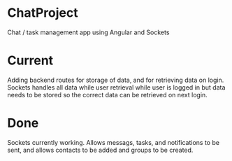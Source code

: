 # ChatProject
Chat / task management app using Angular and Sockets

# Current
Adding backend routes for storage of data, and for retrieving data on login. Sockets handles all data while user retrieval while user is logged in but data needs to be stored so the correct data can be retrieved on next login.

# Done
Sockets currently working. Allows messags, tasks, and notifications to be sent, and allows contacts to be added and groups to be created.
